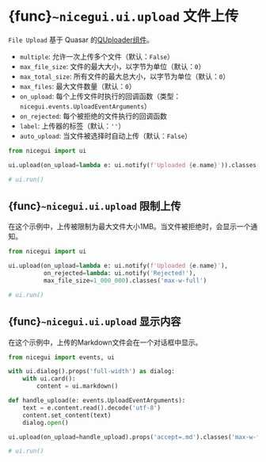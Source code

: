 # {func}`~nicegui.ui.upload` 文件上传

`File Upload` 基于 Quasar 的[QUploader组件](https://quasar.dev/vue-components/uploader)。

- `multiple`: 允许一次上传多个文件（默认：`False`）
- `max_file_size`: 文件的最大大小，以字节为单位（默认：`0`）
- `max_total_size`: 所有文件的最大总大小，以字节为单位（默认：`0`）
- `max_files`: 最大文件数量（默认：`0`）
- `on_upload`: 每个上传文件时执行的回调函数（类型：`nicegui.events.UploadEventArguments`）
- `on_rejected`: 每个被拒绝的文件执行的回调函数
- `label`: 上传器的标签（默认：`''`）
- `auto_upload`: 当文件被选择时自动上传（默认：`False`）

```python
from nicegui import ui

ui.upload(on_upload=lambda e: ui.notify(f'Uploaded {e.name}')).classes('max-w-full')

# ui.run()
```

## {func}`~nicegui.ui.upload` 限制上传 

在这个示例中，上传被限制为最大文件大小1MB。当文件被拒绝时，会显示一个通知。

```python
from nicegui import ui

ui.upload(on_upload=lambda e: ui.notify(f'Uploaded {e.name}'),
          on_rejected=lambda: ui.notify('Rejected!'),
          max_file_size=1_000_000).classes('max-w-full')

# ui.run()
```

## {func}`~nicegui.ui.upload` 显示内容

在这个示例中，上传的Markdown文件会在一个对话框中显示。

```python
from nicegui import events, ui

with ui.dialog().props('full-width') as dialog:
    with ui.card():
        content = ui.markdown()

def handle_upload(e: events.UploadEventArguments):
    text = e.content.read().decode('utf-8')
    content.set_content(text)
    dialog.open()

ui.upload(on_upload=handle_upload).props('accept=.md').classes('max-w-full')

# ui.run()
```
